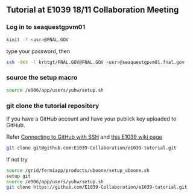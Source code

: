 ## Tutorial at E1039 18/11 Collaboration Meeting

### Log in to seaquestgpvm01

```bash
kinit -f <usr>@FNAL.GOV
```
type your password, then

```bash
ssh -AKX -l krbtgt/FNAL.GOV@FNAL.GOV <usr>@seaquestgpvm01.fnal.gov
```

### source the setup macro

```bash
source /e906/app/users/yuhw/setup.sh
```

### git clone the tutorial repository

If you have a GitHub account and have your publick key uploaded to GitHub.

Refer [Connecting to GitHub with SSH](https://help.github.com/articles/connecting-to-github-with-ssh/)
and [this E1039 wiki page](https://github.com/E1039-Collaboration/e1039-wiki/wiki/Work-with-GitHub)
```bash
git clone git@github.com:E1039-Collaboration/e1039-tutorial.git
```

If not try
```bash
source /grid/fermiapp/products/uboone/setup_uboone.sh
setup git
source /e906/app/users/yuhw/setup.sh
git clone https://github.com/E1039-Collaboration/e1039-tutorial.git
```
